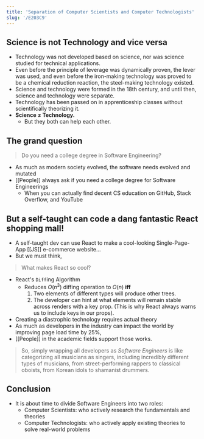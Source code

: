 ```yaml
---
title: 'Separation of Computer Scientists and Computer Technologists'
slug: '/E203C9'
---
```


## Science is not Technology and vice versa

- Technology was not developed based on science, nor was science studied for technical applications.
- Even before the principle of leverage was dynamically proven, the lever was used, and even before the iron-making technology was proved to be a chemical reduction reaction, the steel-making technology existed.
- Science and technology were formed in the 18th century, and until then, science and technology were separate.
- Technology has been passed on in apprenticeship classes without scientifically theorizing it.
- **Science ≠ Technology.**
  - But they both can help each other.

## The grand question

> Do you need a college degree in Software Engineering?

- As much as modern society evolved, the software needs evolved and mutated
- [[People]] always ask if you need a college degree for Software Engineerings
  - When you can actually find decent CS education on GitHub, Stack Overflow, and YouTube

## But a self-taught can code a dang fantastic React shopping mall!

- A self-taught dev can use React to make a cool-looking Single-Page-App [[JS]] e-commerce website...
- But we must think,

> What makes React so cool?

- React's `Diff`ing Algorithm
  - Reduces $O(n^3)$ diffing operation to $O(n)$ **iff**
    1.  Two elements of different types will produce other trees.
    2.  The developer can hint at what elements will remain stable across renders with a key prop. (This is why React always warns us to include keys in our props).
- Creating a diastrophic technology requires actual theory
- As much as developers in the industry can impact the world by improving page load time by 25%,
- [[People]] in the academic fields support those works.

> So, simply wrapping all developers as _Software Engineers_ is like categorizing all musicians as singers, including incredibly different types of musicians, from street-performing rappers to classical oboists, from Korean idols to shamanist drummers.

## Conclusion

- It is about time to divide Software Engineers into two roles:
  - Computer Scientists: who actively research the fundamentals and theories
  - Computer Technologists: who actively apply existing theories to solve real-world problems
